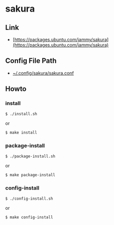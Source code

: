 
# sakura

## Link

* [https://packages.ubuntu.com/jammy/sakura](https://packages.ubuntu.com/jammy/sakura)


## Config File Path

* [~/.config/sakura/sakura.conf](config/sakura/sakura.conf)


## Howto


### install

``` sh
$ ./install.sh
```

or

``` sh
$ make install
```


### package-install

``` sh
$ ./package-install.sh
```

or

``` sh
$ make package-install
```


### config-install

``` sh
$ ./config-install.sh
```

or

``` sh
$ make config-install
```

